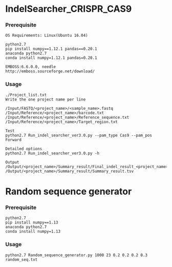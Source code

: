 # IndelSearcher_CRISPR_CAS9

### Prerequisite ###
    OS Requirements: Linux(Ubuntu 16.04)
    
    python2.7
    pip install numpy==1.12.1 pandas==0.20.1
    anaconda python2.7
    conda install numpy=1.12.1 pandas=0.20.1
    
    EMBOSS:6.6.0.0, needle
    http://emboss.sourceforge.net/download/
    

### Usage ###

    ./Project_list.txt
    Write the one project name per line
    
    /Input/FASTQ/<project_name>/<sample_name>.fastq
    /Input/Reference/<project_name>/barcode.txt
    /Input/Reference/<project_name>/Reference_sequence.txt
    /Input/Reference/<project_name>/Target_region.txt
    
    Test
    python2.7 Run_indel_searcher_ver3.0.py --pam_type Cas9 --pam_pos Forward
    
    Detailed options
    python2.7 Run_indel_searcher_ver3.0.py -h
    
    Output
    /Output/<project_name>/Summary_result/Final_indel_result_<project_name>.tsv
    /Output/<project_name>/Summary_result/Summary_result.tsv
    
# Random sequence generator

### Prerequisite ### 
    python2.7
    pip install numpy==1.13
    anaconda python2.7
    conda install numpy=1.13
    
### Usage ###
    python2.7 Random_sequence_generator.py 1000 23 0.2 0.2 0.2 0.3 random_seq.txt
